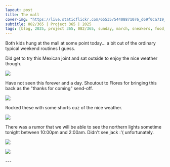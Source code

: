 ```yaml
---
layout: post
title: The mall
cover-img: "https://live.staticflickr.com/65535/54408871076_d69f0ca719_h.jpg"
subtitle: 082/365 | Project 365 | 2025
tags: [blog, 2025, project 365, 082/365, sunday, march, sneakers, food, stars]
---
```

<style>
  .intro-header.big-img {
    background-position:center; 
  }
</style>
Both kids hung at the mall at some point today... a bit out of the ordinary typical weekend routines I guess.

Did get to try this Mexican joint and sat outside to enjoy the nice weather though.
<p class="post-img-wrap">
  <img src="https://live.staticflickr.com/65535/54405586497_5ffd440707_h.jpg">
</p>
Have not seen this forever and a day. Shoutout to Flores for bringing this back as the "thanks for coming" send-off.
<p class="post-img-wrap">
  <img src="https://live.staticflickr.com/65535/54406836790_d870bae2da_h.jpg">
</p>
Rocked these with some shorts cuz of the nice weather.
<p class="post-img-wrap">
  <img src="https://live.staticflickr.com/65535/54406463456_189b361803_h.jpg">
</p>
There was a rumor that we will be able to see the northern lights sometime tonight between 10:00pm and 2:00am. Didn't see jack :'( unfortunately.
<p class="post-img-wrap">
  <img src="https://live.staticflickr.com/65535/54409113528_e0c60b07f4_h.jpg">
</p>
<p class="post-img-wrap">
  <img src="https://live.staticflickr.com/65535/54408871076_d69f0ca719_h.jpg">
</p>
---
